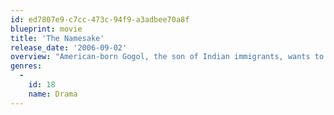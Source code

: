 ```yaml
---
id: ed7807e9-c7cc-473c-94f9-a3adbee70a8f
blueprint: movie
title: 'The Namesake'
release_date: '2006-09-02'
overview: "American-born Gogol, the son of Indian immigrants, wants to fit in among his fellow New Yorkers, despite his family's unwillingness to let go of their traditional ways."
genres:
  -
    id: 18
    name: Drama
---
```

